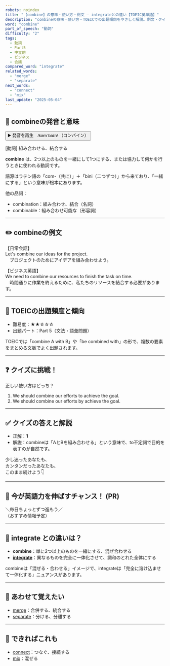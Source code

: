 ```yaml
---
robots: noindex
title: "【combine】の意味・使い方・例文 ― integrateとの違い【TOEIC英単語】"
description: "combineの意味・使い方・TOEICでの出題傾向をやさしく解説。例文・クイズ付きでintegrateとの違いもわかりやすく学べます。"
word: "combine"
part_of_speech: "動詞"
difficulty: "2"
tags:
  - 動詞
  - Part5
  - 中立的
  - ビジネス
  - 会議
compared_word: "integrate"
related_words:
  - "merge"
  - "separate"
next_words:
  - "connect"
  - "mix"
last_update: "2025-05-04"
---
```


## 🔰 combineの発音と意味

<button class="play-audio" onclick="playTTS('combine')">
  <span class="play-audio-main">
    ▶️ 発音を再生　/kəmˈbaɪn/
  </span>
  <span class="play-audio-sub">
    （コンバイン）
  </span>
</button>

[動詞] 組み合わせる、結合する

**combine** は、2つ以上のものを一緒にして1つにする、または協力して何かを行うときに使われる動詞です。

語源はラテン語の「com-（共に）」＋「bini（二つずつ）」から来ており、「一緒にする」という意味が根本にあります。

他の品詞：  
- combination：組み合わせ、結合（名詞）
- combinable：組み合わせ可能な（形容詞）

---

## ✏️ combineの例文

【日常会話】  
Let's combine our ideas for the project.  
　プロジェクトのためにアイデアを組み合わせよう。

【ビジネス英語】  
We need to combine our resources to finish the task on time.  
　時間通りに作業を終えるために、私たちのリソースを結合する必要があります。

---

## 🎯 TOEICの出題頻度と傾向

- 難易度：★★☆☆☆
- 出題パート：Part 5（文法・語彙問題）

TOEICでは「combine A with B」や「be combined with」の形で、複数の要素をまとめる文脈でよく出題されます。

---

## ❓ クイズに挑戦！

正しい使い方はどっち？

1. We should combine our efforts to achieve the goal.  
2. We should combine our efforts by achieve the goal.

---

## ✅ クイズの答えと解説

- 正解：**1**
- 解説：combineは「AとBを組み合わせる」という意味で、to不定詞で目的を表すのが自然です。

少し迷ったあなたも、  
カンタンだったあなたも、  
このまま続けよう👇️

---

## 🚀 今が英語力を伸ばすチャンス！ (PR)

<div class="info-center">
＼毎日ちょっとずつ進もう／<br>  
（おすすめ情報予定）
</div>

---

## 🤔  integrate との違いは？

- **combine**：単に2つ以上のものを一緒にする、混ぜ合わせる
- **[integrate](/word/integrate/)**：異なるものを完全に一体化させて、調和のとれた全体にする

combineは「混ぜる・合わせる」イメージで、integrateは「完全に溶け込ませて一体化する」ニュアンスがあります。

---

## 🧩 あわせて覚えたい

- [merge](/word/merge/)：合併する、統合する
- [separate](/word/separate/)：分ける、分離する

---

## 📖 できればこれも

- [connect](/word/connect/)：つなぐ、接続する
- [mix](/word/mix/)：混ぜる

<!-- cvid: aid00_bid11 -->
